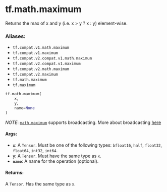 <div itemscope itemtype="http://developers.google.com/ReferenceObject">
<meta itemprop="name" content="tf.math.maximum" />
<meta itemprop="path" content="Stable" />
</div>

# tf.math.maximum

Returns the max of x and y (i.e. x > y ? x : y) element-wise.

### Aliases:

* `tf.compat.v1.math.maximum`
* `tf.compat.v1.maximum`
* `tf.compat.v2.compat.v1.math.maximum`
* `tf.compat.v2.compat.v1.maximum`
* `tf.compat.v2.math.maximum`
* `tf.compat.v2.maximum`
* `tf.math.maximum`
* `tf.maximum`

``` python
tf.math.maximum(
    x,
    y,
    name=None
)
```

<!-- Placeholder for "Used in" -->

*NOTE*: <a href="../../tf/math/maximum.md"><code>math.maximum</code></a> supports broadcasting. More about broadcasting
[here](http://docs.scipy.org/doc/numpy/user/basics.broadcasting.html)

#### Args:


* <b>`x`</b>: A `Tensor`. Must be one of the following types: `bfloat16`, `half`, `float32`, `float64`, `int32`, `int64`.
* <b>`y`</b>: A `Tensor`. Must have the same type as `x`.
* <b>`name`</b>: A name for the operation (optional).


#### Returns:

A `Tensor`. Has the same type as `x`.

